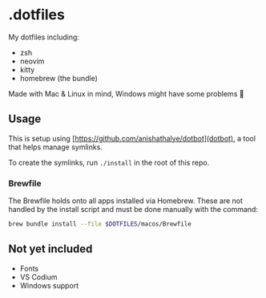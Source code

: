# .dotfiles

My dotfiles including:
- zsh
- neovim
- kitty
- homebrew (the bundle)

Made with Mac & Linux in mind, Windows might have some problems 😬 

## Usage
This is setup using [https://github.com/anishathalye/dotbot](dotbot), a tool that helps manage symlinks.

To create the symlinks, run `./install` in the root of this repo.

### Brewfile
The Brewfile holds onto all apps installed via Homebrew.
These are not handled by the install script and must be done manually with the command:

```sh
brew bundle install --file $DOTFILES/macos/Brewfile
```

## Not yet included
- Fonts
- VS Codium
- Windows support
